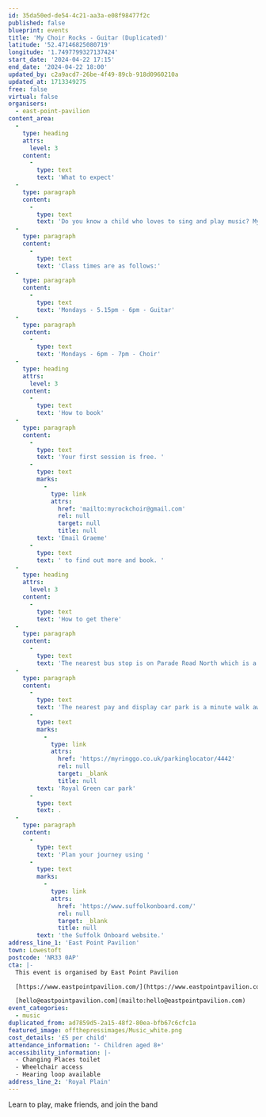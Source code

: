```yaml
---
id: 35da50ed-de54-4c21-aa3a-e08f98477f2c
published: false
blueprint: events
title: 'My Choir Rocks - Guitar (Duplicated)'
latitude: '52.47146825080719'
longitude: '1.7497799327137424'
start_date: '2024-04-22 17:15'
end_date: '2024-04-22 18:00'
updated_by: c2a9acd7-26be-4f49-89cb-918d0960210a
updated_at: 1713349275
free: false
virtual: false
organisers:
  - east-point-pavilion
content_area:
  -
    type: heading
    attrs:
      level: 3
    content:
      -
        type: text
        text: 'What to expect'
  -
    type: paragraph
    content:
      -
        type: text
        text: 'Do you know a child who loves to sing and play music? My Choir Rocks run weekly guitar and choir sessions for children.'
  -
    type: paragraph
    content:
      -
        type: text
        text: 'Class times are as follows:'
  -
    type: paragraph
    content:
      -
        type: text
        text: 'Mondays - 5.15pm - 6pm - Guitar'
  -
    type: paragraph
    content:
      -
        type: text
        text: 'Mondays - 6pm - 7pm - Choir'
  -
    type: heading
    attrs:
      level: 3
    content:
      -
        type: text
        text: 'How to book'
  -
    type: paragraph
    content:
      -
        type: text
        text: 'Your first session is free. '
      -
        type: text
        marks:
          -
            type: link
            attrs:
              href: 'mailto:myrockchoir@gmail.com'
              rel: null
              target: null
              title: null
        text: 'Email Graeme'
      -
        type: text
        text: ' to find out more and book. '
  -
    type: heading
    attrs:
      level: 3
    content:
      -
        type: text
        text: 'How to get there'
  -
    type: paragraph
    content:
      -
        type: text
        text: 'The nearest bus stop is on Parade Road North which is a three minute walk from East Point Pavilion. There is a selection of buses which connect us to the town centre for example, No X2, X22 and 109.'
  -
    type: paragraph
    content:
      -
        type: text
        text: 'The nearest pay and display car park is a minute walk away at '
      -
        type: text
        marks:
          -
            type: link
            attrs:
              href: 'https://myringgo.co.uk/parkinglocator/4442'
              rel: null
              target: _blank
              title: null
        text: 'Royal Green car park'
      -
        type: text
        text: .
  -
    type: paragraph
    content:
      -
        type: text
        text: 'Plan your journey using '
      -
        type: text
        marks:
          -
            type: link
            attrs:
              href: 'https://www.suffolkonboard.com/'
              rel: null
              target: _blank
              title: null
        text: 'the Suffolk Onboard website.'
address_line_1: 'East Point Pavilion'
town: Lowestoft
postcode: 'NR33 0AP'
cta: |-
  This event is organised by East Point Pavilion

  [https://www.eastpointpavilion.com/](https://www.eastpointpavilion.com/)

  [hello@eastpointpavilion.com](mailto:hello@eastpointpavilion.com)
event_categories:
  - music
duplicated_from: ad7859d5-2a15-48f2-80ea-bfb67c6cfc1a
featured_image: offthepressimages/Music_white.png
cost_details: '£5 per child'
attendance_information: '- Children aged 8+'
accessibility_information: |-
  - Changing Places toilet
  - Wheelchair access
  - Hearing loop available
address_line_2: 'Royal Plain'
---
```

Learn to play, make friends, and join the band